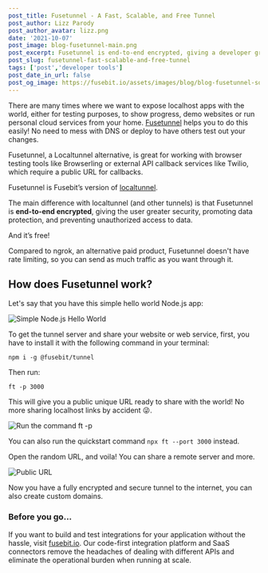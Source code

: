 ```yaml
---
post_title: Fusetunnel - A Fast, Scalable, and Free Tunnel
post_author: Lizz Parody
post_author_avatar: lizz.png
date: '2021-10-07'
post_image: blog-fusetunnel-main.png
post_excerpt: Fusetunnel is end-to-end encrypted, giving a developer greater security for sharing your localhost app.
post_slug: fusetunnel-fast-scalable-and-free-tunnel
tags: ['post','developer tools']
post_date_in_url: false
post_og_image: https://fusebit.io/assets/images/blog/blog-fusetunnel-social-card.png
---
```


There are many times where we want to expose localhost apps with the world, either for testing purposes, to show progress, demo websites or run personal cloud services from your home. [Fusetunnel](https://github.com/fusebit/tunnel) helps you to do this easily! No need to mess with DNS or deploy to have others test out your changes.

Fusetunnel, a Localtunnel alternative, is great for working with browser testing tools like Browserling or external API callback services like Twilio, which require a public URL for callbacks.

Fusetunnel is Fusebit’s version of [localtunnel](https://github.com/localtunnel/localtunnel).

The main difference with localtunnel (and other tunnels) is that Fusetunnel is **end-to-end encrypted**, giving the user greater security, promoting data protection, and preventing unauthorized access to data.

And it’s free!

Compared to ngrok, an alternative paid product, Fusetunnel doesn't have rate limiting, so you can send as much traffic as you want through it.

## How does Fusetunnel work? 

Let's say that you have this simple hello world Node.js app:

![Simple Node.js Hello World](blog-fusetunnel-hello-world.png "Simple Node.js Hello World")

To get the tunnel server and share your website or web service, first, you have to install it with the following command in your terminal:

`npm i -g @fusebit/tunnel`

Then run:

`ft -p 3000`

This will give you a public unique URL ready to share with the world! No more sharing localhost links by accident 😜.

![Run the command ft -p <backend-service-port>](blog-fusetunnel-ft-command.png "command to get your public URL")

You can also run the quickstart command `npx ft --port 3000` instead.

Open the random URL, and voila! You can share a remote server and more.

![Public URL](blog-fusetunnel-url.png "public localhost URL ready to share and test")

Now you have a fully encrypted and secure tunnel to the internet, you can also create custom domains.

### Before you go…
If you want to build and test integrations for your application without the hassle, visit [fusebit.io](https://fusebit.io/).  Our code-first integration platform and SaaS connectors remove the headaches of dealing with different APIs and eliminate the operational burden when running at scale.
